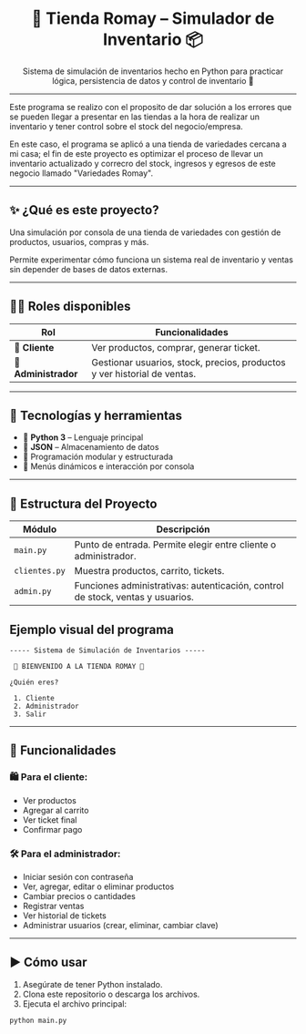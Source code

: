 <h1 align="center">🛒 Tienda Romay – Simulador de Inventario 📦</h1>
<p align="center">Sistema de simulación de inventarios hecho en Python para practicar lógica, persistencia de datos y control de inventario 🧠</p>

---

Este programa se realizo con el proposito de dar solución a los errores que se pueden llegar a presentar en las tiendas a la hora de realizar un inventario y tener control sobre el stock del negocio/empresa. 

En este caso, el programa se aplicó a una tienda de variedades cercana a mi casa; el fin de este proyecto es optimizar el proceso de llevar un inventario actualizado y correcro del stock, ingresos y egresos de este negocio llamado "Variedades Romay".

---

## ✨ ¿Qué es este proyecto?

Una simulación por consola de una tienda de variedades con gestión de productos, usuarios, compras y más. 

Permite experimentar cómo funciona un sistema real de inventario y ventas sin depender de bases de datos externas.

---

## 👩‍💻 Roles disponibles

| Rol           | Funcionalidades |
|---------------|-----------------|
| 👤 **Cliente** | Ver productos, comprar, generar ticket. |
| 🔐 **Administrador** | Gestionar usuarios, stock, precios, productos y ver historial de ventas. |

---

## 🔧 Tecnologías y herramientas

- 🐍 **Python 3** – Lenguaje principal
- 📁 **JSON** – Almacenamiento de datos
- 🧱 Programación modular y estructurada
- 🔄 Menús dinámicos e interacción por consola

---

## 📂 Estructura del Proyecto

| Módulo        | Descripción |
|---------------|-------------|
| `main.py`     | Punto de entrada. Permite elegir entre cliente o administrador. |
| `clientes.py` | Muestra productos, carrito, tickets. |
| `admin.py`    | Funciones administrativas: autenticación, control de stock, ventas y usuarios. |


## Ejemplo visual del programa 
```
----- Sistema de Simulación de Inventarios -----

 🛒 BIENVENIDO A LA TIENDA ROMAY 🛒

¿Quién eres?

 1. Cliente 
 2. Administrador 
 3. Salir 

```
---

## 🧪 Funcionalidades

### 🛍️ Para el cliente:
- Ver productos
- Agregar al carrito
- Ver ticket final
- Confirmar pago

### 🛠️ Para el administrador:
- Iniciar sesión con contraseña
- Ver, agregar, editar o eliminar productos
- Cambiar precios o cantidades
- Registrar ventas
- Ver historial de tickets
- Administrar usuarios (crear, eliminar, cambiar clave)

---

## ▶️ Cómo usar

1. Asegúrate de tener Python instalado.
2. Clona este repositorio o descarga los archivos.
3. Ejecuta el archivo principal:

```bash
python main.py
